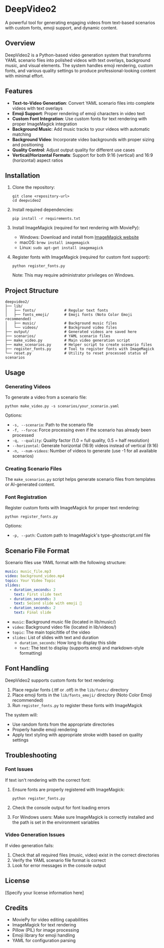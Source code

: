 # DeepVideo2

A powerful tool for generating engaging videos from text-based scenarios with custom fonts, emoji support, and dynamic content.

## Overview

DeepVideo2 is a Python-based video generation system that transforms YAML scenario files into polished videos with text overlays, background music, and visual elements. The system handles emoji rendering, custom fonts, and various quality settings to produce professional-looking content with minimal effort.

## Features

- **Text-to-Video Generation**: Convert YAML scenario files into complete videos with text overlays
- **Emoji Support**: Proper rendering of emoji characters in video text
- **Custom Font Integration**: Use custom fonts for text rendering with proper ImageMagick integration
- **Background Music**: Add music tracks to your videos with automatic matching
- **Background Video**: Incorporate video backgrounds with proper sizing and positioning
- **Quality Control**: Adjust output quality for different use cases
- **Vertical/Horizontal Formats**: Support for both 9:16 (vertical) and 16:9 (horizontal) aspect ratios

## Installation

1. Clone the repository:
   ```
   git clone <repository-url>
   cd deepvideo2
   ```

2. Install required dependencies:
   ```
   pip install -r requirements.txt
   ```

3. Install ImageMagick (required for text rendering with MoviePy):
   - Windows: Download and install from [ImageMagick website](https://imagemagick.org/script/download.php)
   - macOS: `brew install imagemagick`
   - Linux: `sudo apt-get install imagemagick`

4. Register fonts with ImageMagick (required for custom font support):
   ```
   python register_fonts.py
   ```
   Note: This may require administrator privileges on Windows.

## Project Structure

```
deepvideo2/
├── lib/
│   ├── fonts/             # Regular text fonts
│   ├── fonts_emoji/       # Emoji fonts (Noto Color Emoji recommended)
│   ├── music/             # Background music files
│   └── videos/            # Background video files
├── output/                # Generated videos are saved here
├── scenarios/             # YAML scenario files
├── make_video.py          # Main video generation script
├── make_scenarios.py      # Helper script to create scenario files
├── register_fonts.py      # Tool to register fonts with ImageMagick
└── reset.py               # Utility to reset processed status of scenarios
```

## Usage

### Generating Videos

To generate a video from a scenario file:

```
python make_video.py -s scenarios/your_scenario.yaml
```

Options:
- `-s, --scenario`: Path to the scenario file
- `-f, --force`: Force processing even if the scenario has already been processed
- `-q, --quality`: Quality factor (1.0 = full quality, 0.5 = half resolution)
- `--horizontal`: Generate horizontal (16:9) videos instead of vertical (9:16)
- `-n, --num-videos`: Number of videos to generate (use -1 for all available scenarios)

### Creating Scenario Files

The `make_scenarios.py` script helps generate scenario files from templates or AI-generated content.

### Font Registration

Register custom fonts with ImageMagick for proper text rendering:

```
python register_fonts.py
```

Options:
- `-p, --path`: Custom path to ImageMagick's type-ghostscript.xml file

## Scenario File Format

Scenario files use YAML format with the following structure:

```yaml
music: music_file.mp3
video: background_video.mp4
topic: Your Video Topic
slides:
  - duration_seconds: 2
    text: First slide text
  - duration_seconds: 3
    text: Second slide with emoji 🎉
  - duration_seconds: 2
    text: Final slide
```

- `music`: Background music file (located in lib/music/)
- `video`: Background video file (located in lib/videos/)
- `topic`: The main topic/title of the video
- `slides`: List of slides with text and duration
  - `duration_seconds`: How long to display this slide
  - `text`: The text to display (supports emoji and markdown-style formatting)

## Font Handling

DeepVideo2 supports custom fonts for text rendering:

1. Place regular fonts (.ttf or .otf) in the `lib/fonts/` directory
2. Place emoji fonts in the `lib/fonts_emoji/` directory (Noto Color Emoji recommended)
3. Run `register_fonts.py` to register these fonts with ImageMagick

The system will:
- Use random fonts from the appropriate directories
- Properly handle emoji rendering
- Apply text styling with appropriate stroke width based on quality settings

## Troubleshooting

### Font Issues

If text isn't rendering with the correct font:

1. Ensure fonts are properly registered with ImageMagick:
   ```
   python register_fonts.py
   ```

2. Check the console output for font loading errors

3. For Windows users: Make sure ImageMagick is correctly installed and the path is set in the environment variables

### Video Generation Issues

If video generation fails:

1. Check that all required files (music, video) exist in the correct directories
2. Verify the YAML scenario file format is correct
3. Look for error messages in the console output

## License

[Specify your license information here]

## Credits

- MoviePy for video editing capabilities
- ImageMagick for text rendering
- Pillow (PIL) for image processing
- Emoji library for emoji handling
- YAML for configuration parsing
